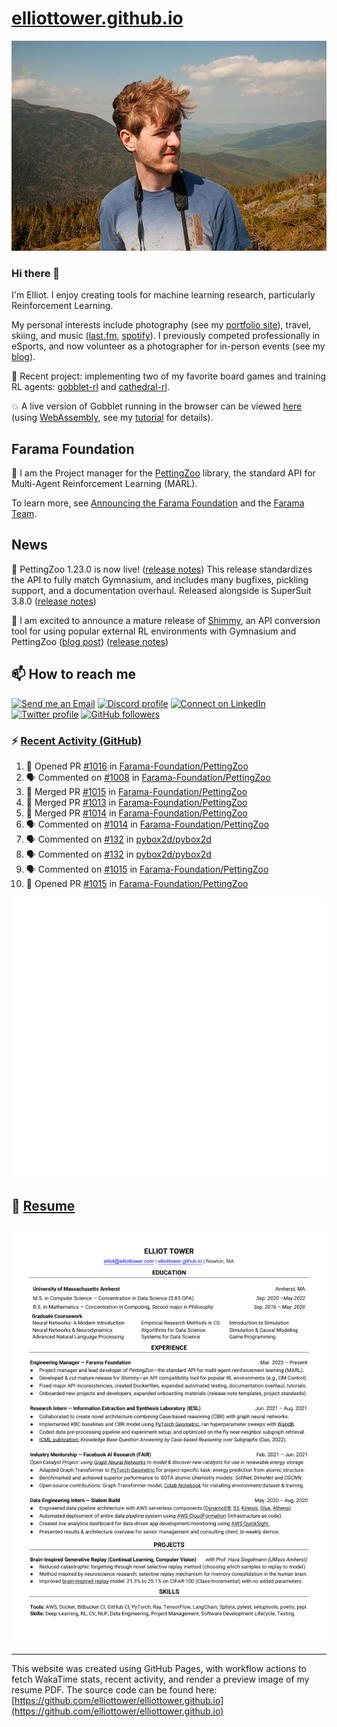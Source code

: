 # [elliottower.github.io](https://github.com/elliottower/elliottower.github.io)

[![A wild Elliot on Mt Washington](https://raw.githubusercontent.com/elliottower/elliottower.github.io/main/src/jpg/DSCF7539-600px.jpg?raw=true)](https://raw.githubusercontent.com/elliottower/elliottower.github.io/main/src/jpg/DSCF7539.jpg?raw=true)

### Hi there 👋

I'm Elliot. I enjoy creating tools for machine learning research, particularly Reinforcement Learning.

My personal interests include photography (see my [portfolio site](https://www.elliottower.com/)), travel, skiing, and music ([last.fm](https://www.last.fm/user/ajsdlfkwer), [spotify](https://open.spotify.com/user/12132818380)). I previously competed professionally in eSports, and now volunteer as a photographer for in-person events (see my [blog](https://www.elliottower.com/stories/?category=events)).

🤖 Recent project: implementing two of my favorite board games and training RL agents: [gobblet-rl](https://github.com/elliottower/gobblet-rl) and [cathedral-rl](https://github.com/elliottower/cathedral-rl). 

💥 A live version of Gobblet running in the browser can be viewed [here](https://elliottower.github.io/gobblet-rl/) (using [WebAssembly](https://webassembly.org/), see my [tutorial](https://github.com/elliottower/gobblet-rl/blob/main/tutorials/WebAssembly/web_assembly.md) for details).

## Farama Foundation

🚀 I am the Project manager for the [PettingZoo](https://github.com/Farama-Foundation/PettingZoo) library, the standard API for Multi-Agent Reinforcement Learning (MARL). 

To learn more, see [Announcing the Farama Foundation](https://farama.org/Announcing-The-Farama-Foundation) and the [Farama Team](https://farama.org/team).

## News

🎉 PettingZoo 1.23.0 is now live! ([release notes](https://github.com/Farama-Foundation/PettingZoo/releases/tag/1.23.0)) This release standardizes the API to fully match Gymnasium, and includes many bugfixes, pickling support, and a documentation overhaul. Released alongside is SuperSuit 3.8.0 ([release notes](https://github.com/Farama-Foundation/SuperSuit/releases/tag/3.8.0)) 

<!-- ![GitHub Release Date](https://img.shields.io/github/release-date/Farama-Foundation/PettingZoo) -->

🎉 I am excited to announce a mature release of [Shimmy](https://github.com/Farama-Foundation/Shimmy), an API conversion tool for using popular external RL environments with Gymnasium and PettingZoo ([blog post](https://farama.org/Announcing-Shimmy)) ([release notes](https://github.com/Farama-Foundation/Shimmy/releases/tag/v1.0.0)) 

## 📫 How to reach me

 [![Send me an Email](https://img.shields.io/badge/email-elliot%40elliottower.com-blue)](mailto:elliot@elliottower.com)
 [![Discord profile](https://img.shields.io/badge/Discord-7289DA?style=flat&logo=discord&logoColor=white)](https://discord.com/users/83091537923145728)
 [![Connect on LinkedIn](https://img.shields.io/badge/--linkedin?label=LinkedIn&logo=LinkedIn&style=social)](https://www.linkedin.com/in/elliot-tower)
 [![Twitter profile](https://img.shields.io/twitter/follow/elliottower?style=social)](https://twitter.com/ElliotTower/)
 [![GitHub followers](https://img.shields.io/github/followers/elliottower?style=social)](https://github.com/elliottower/)

### ⚡ [Recent Activity (GitHub)](https://github.com/elliottower)

<!--START_SECTION:activity-->
1. 💪 Opened PR [#1016](https://github.com/Farama-Foundation/PettingZoo/pull/1016) in [Farama-Foundation/PettingZoo](https://github.com/Farama-Foundation/PettingZoo)
2. 🗣 Commented on [#1008](https://github.com/Farama-Foundation/PettingZoo/issues/1008) in [Farama-Foundation/PettingZoo](https://github.com/Farama-Foundation/PettingZoo)
3. 🎉 Merged PR [#1015](https://github.com/Farama-Foundation/PettingZoo/pull/1015) in [Farama-Foundation/PettingZoo](https://github.com/Farama-Foundation/PettingZoo)
4. 🎉 Merged PR [#1013](https://github.com/Farama-Foundation/PettingZoo/pull/1013) in [Farama-Foundation/PettingZoo](https://github.com/Farama-Foundation/PettingZoo)
5. 🎉 Merged PR [#1014](https://github.com/Farama-Foundation/PettingZoo/pull/1014) in [Farama-Foundation/PettingZoo](https://github.com/Farama-Foundation/PettingZoo)
6. 🗣 Commented on [#1014](https://github.com/Farama-Foundation/PettingZoo/issues/1014) in [Farama-Foundation/PettingZoo](https://github.com/Farama-Foundation/PettingZoo)
7. 🗣 Commented on [#132](https://github.com/pybox2d/pybox2d/issues/132) in [pybox2d/pybox2d](https://github.com/pybox2d/pybox2d)
8. 🗣 Commented on [#132](https://github.com/pybox2d/pybox2d/issues/132) in [pybox2d/pybox2d](https://github.com/pybox2d/pybox2d)
9. 🗣 Commented on [#1015](https://github.com/Farama-Foundation/PettingZoo/issues/1015) in [Farama-Foundation/PettingZoo](https://github.com/Farama-Foundation/PettingZoo)
10. 💪 Opened PR [#1015](https://github.com/Farama-Foundation/PettingZoo/pull/1015) in [Farama-Foundation/PettingZoo](https://github.com/Farama-Foundation/PettingZoo)
<!--END_SECTION:activity-->


<picture>
  <a href="https://metrics.lecoq.io/insights?user=elliottower">
   <img src="/github-metrics.svg" alt="Metrics">
  </a>
</picture>

## 📄 [Resume](https://elliottower.github.io/src/pdf/resume.pdf)

<!-- PDF-TO-MARKDOWN:START -->
![Page 1](src/png/page1.png "Page 1")
---
<!-- PDF-TO-MARKDOWN:END -->

----

This website was created using GitHub Pages, with workflow actions to fetch WakaTime stats, recent activity, and render a preview image of my resume PDF. The source code can be found here: [https://github.com/elliottower/elliottower.github.io](https://github.com/elliottower/elliottower.github.io)
